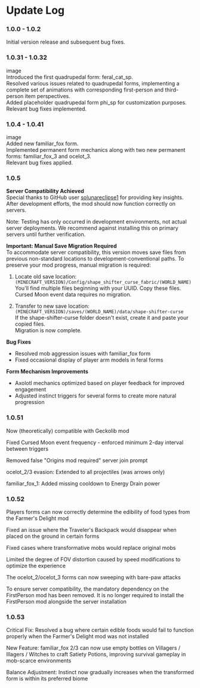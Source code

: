 # Update Log

### 1.0.0 - 1.0.2  
Initial version release and subsequent bug fixes.

### 1.0.31 - 1.0.32  
image  
Introduced the first quadrupedal form: feral_cat_sp.  
Resolved various issues related to quadrupedal forms, implementing a complete set of animations with corresponding first-person and third-person item perspectives.  
Added placeholder quadrupedal form phi_sp for customization purposes.  
Relevant bug fixes implemented.

### 1.0.4 - 1.0.41  
image  
Added new familiar_fox form.  
Implemented permanent form mechanics along with two new permanent forms: familiar_fox_3 and ocelot_3.  
Relevant bug fixes applied.

### 1.0.5  
**Server Compatibility Achieved**  
Special thanks to GitHub user [solunareclipse1](https://github.com/solunareclipse1) for providing key insights. After development efforts, the mod should now function correctly on servers.  

Note: Testing has only occurred in development environments, not actual server deployments. We recommend against installing this on primary servers until further verification.

**Important: Manual Save Migration Required**  
To accommodate server compatibility, this version moves save files from previous non-standard locations to development-conventional paths. To preserve your mod progress, manual migration is required:  

1. Locate old save location:  
`(MINECRAFT_VERSION)/Config/shape_shifter_curse_fabric/(WORLD_NAME)`  
You'll find multiple files beginning with your UUID. Copy these files.  
Cursed Moon event data requires no migration.  

2. Transfer to new save location:  
`(MINECRAFT_VERSION)/saves/(WORLD_NAME)/data/shape-shifter-curse`  
If the shape-shifter-curse folder doesn't exist, create it and paste your copied files.  
Migration is now complete.  

**Bug Fixes**  
- Resolved mob aggression issues with familiar_fox form  
- Fixed occasional display of player arm models in feral forms  

**Form Mechanism Improvements**  
- Axolotl mechanics optimized based on player feedback for improved engagement  
- Adjusted instinct triggers for several forms to create more natural progression

### 1\.0.51

Now (theoretically) compatible with Geckolib mod

Fixed Cursed Moon event frequency - enforced minimum 2-day interval between triggers

Removed false "Origins mod required" server join prompt

ocelot_2/3 evasion: Extended to all projectiles (was arrows only)

familiar_fox_1: Added missing cooldown to Energy Drain power

### 1\.0.52

Players forms can now correctly determine the edibility of food types from the Farmer's Delight mod

Fixed an issue where the Traveler's Backpack would disappear when placed on the ground in certain forms

Fixed cases where transformative mobs would replace original mobs

Limited the degree of FOV distortion caused by speed modifications to optimize the experience

The ocelot_2/ocelot_3 forms can now sweeping with bare-paw attacks

To ensure server compatibility, the mandatory dependency on the FirstPerson mod has been removed. It is no longer required to install the FirstPerson mod alongside the server installation

### 1\.0.53

Critical Fix: Resolved a bug where certain edible foods would fail to function properly when the Farmer's Delight mod was not installed

New Feature: familiar_fox 2/3 can now use empty bottles on Villagers / Illagers / Witches to craft Satiety Potions, improving survival gameplay in mob-scarce environments

Balance Adjustment: Instinct now gradually increases when the transformed form is within its preferred biome
